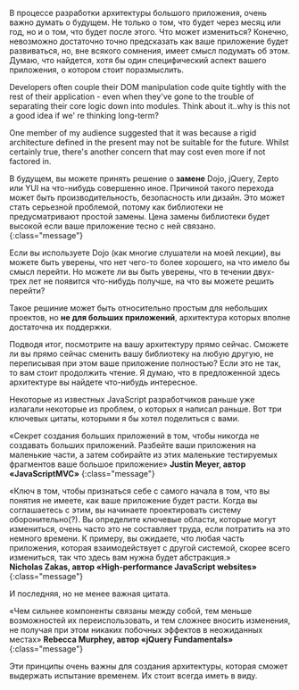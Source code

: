 <!-- ### Думай о будущем -->

В процессе разработки архитектуры большого приложения, очень важно думать
о будущем. Не только о том, что будет через месяц или год, но и о том, 
что будет после этого. Что может измениться? Конечно, невозможно достаточно
точно предсказать как ваше приложение будет развиваться, но, вне всякого
сомнения, имеет смысл подумать об этом. Думаю, что найдется, хотя бы один
специфический аспект вашего приложения, о котором стоит поразмыслить.

<!-- TODO: Не уверен, что точно понял смысл: -->
Developers often couple their DOM manipulation code quite tightly with the rest
of their application - even when they've gone to the trouble of separating their
core logic down into modules. Think about it..why is this not a good idea if we'
re thinking long-term? 

One member of my audience suggested that it was because a rigid architecture
defined in the present may not be suitable for the future. Whilst certainly true,
there's another concern that may cost even more if not factored in.

В будущем, вы можете принять решение о **замене** Dojo, jQuery, Zepto или YUI на
что-нибудь совершенно иное. Причиной такого перехода может быть
производительность, безопасность или дизайн. Это может стать серьезной
проблемой, потому как библиотеки не предусматривают простой замены.
Цена замены библиотеки будет высокой если ваше приложение тесно с ней связано.
{:class="message"}

Если вы используете Dojo (как многие слушатели на моей лекции), вы можете
быть уверены, что нет чего-то более хорошего, на что имело бы смысл перейти.
Но можете ли вы быть уверены, что в течении двух-трех лет не появится что-нибудь
получше, на что вы можете решить перейти?

Такое решиние может быть относительно простым для небольших проектов, но **не для
больших приложений**, архитектура которых вполне достаточна их поддержки.

Подводя итог, посмотрите на вашу архитектуру прямо сейчас. Сможете ли вы 
прямо сейчас сменить вашу библиотеку на любую другую, не переписывая при этом
ваше приложение полностью? Если это не так, то вам стоит продолжить чтение. 
Я думаю, что в предложенной здесь архитектуре вы найдете что-нибудь интересное. 

Некоторые из известных JavaScript разработчиков раньше уже излагали некоторые
из проблем, о которых я написал раньше. Вот три ключевых цитаты, которыми 
я бы хотел поделиться с вами.

«Секрет создания больших приложений в том, чтобы никогда не создавать больших
приложений. Разбейте ваши приложения на маленькие части, а затем собирайте из
этих маленькие тестируемых фрагментов ваше большое приложение»
**Justin Meyer, автор «JavaScriptMVC»**
{:class="message"}

<!-- TODO: Как-то не по-русски, ничего непонятно… -->
«Ключ в том, чтобы признаться себе с самого начала в том, что вы понятия
не имеете, как ваше приложение будет расти. Когда вы соглашаетесь с этим,
вы начинаете проектировать систему оборонительно(?). Вы определите ключевые
области, которые могут измениться, очень часто это не составляет труда, если
потратить на это немного времени. К примеру, вы ожидаете, что любая часть
приложения, которая взаимодействует с другой системой, скорее всего измениться,
так что здесь вам нужна будет абстракция.»  
**Nicholas Zakas, автор «High-performance JavaScript websites»**
{:class="message"}

И последняя, но не менее важная цитата.

«Чем сильнее компоненты связаны между собой, тем меньше возможностей
их переиспользовать, и тем сложнее вносить изменения, не получая при этом
никаких побочных эффектов в неожиданных местах»
**Rebecca Murphey, автор «jQuery Fundamentals»**
{:class="message"}


Эти принципы очень важны для создания архитектуры, которая сможет выдержать
испытание временем. Их стоит всегда иметь в виду.